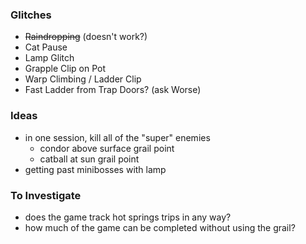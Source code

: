 ### Glitches
- ~~Raindropping~~ (doesn't work?)
- Cat Pause
- Lamp Glitch
- Grapple Clip on Pot
- Warp Climbing / Ladder Clip
- Fast Ladder from Trap Doors? (ask Worse)

### Ideas
- in one session, kill all of the "super" enemies
  - condor above surface grail point
  - catball at sun grail point
- getting past minibosses with lamp

### To Investigate
- does the game track hot springs trips in any way?
- how much of the game can be completed without using the grail?